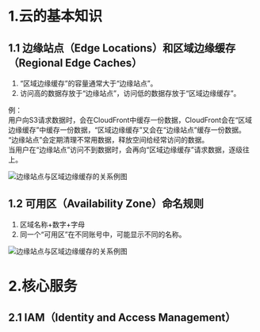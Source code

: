 # 1.云的基本知识
## 1.1 边缘站点（Edge Locations）和区域边缘缓存（Regional Edge Caches）

1. “区域边缘缓存”的容量通常大于“边缘站点”。
2. 访问高的数据存放于“边缘站点”，访问低的数据存放于“区域边缘缓存”。

例：<br>
用户向S3请求数据时，会在CloudFront中缓存一份数据，CloudFront会在“区域边缘缓存”中缓存一份数据，“区域边缘缓存”又会在“边缘站点”缓存一份数据。<br>
“边缘站点”会定期清理不常用数据，释放空间给经常访问的数据。<br>
当用户在“边缘站点”访问不到数据时，会再向“区域边缘缓存”请求数据，逐级往上。

![边缘站点与区域边缘缓存的关系例图](https://1006493605.s3.ap-northeast-1.amazonaws.com/notebook/Cloud_Practitioner/1.png)

## 1.2 可用区（Availability Zone）命名规则

1. 区域名称+数字+字母
2. 同一个“可用区”在不同账号中，可能显示不同的名称。

![边缘站点与区域边缘缓存的关系例图](https://1006493605.s3.ap-northeast-1.amazonaws.com/notebook/Cloud_Practitioner/2.png)

# 2.核心服务
## 2.1 IAM（Identity and Access Management）
